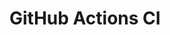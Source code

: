 # GitHub Actions CI



































































































































































































































































































































































































































































































































































































































































































































































































































































































































































































































































































































































































































































































































































































































































































































































































































































































































































































































































































































































































































































































































































































































































































































































































































































































































































































































































